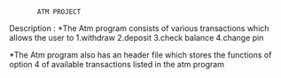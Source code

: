            ATM PROJECT
 Description :
*The Atm program consists of various transactions which allows the user to
1.withdraw
2.deposit
3.check balance
4.change pin

*The Atm program also has an header file which stores the functions of option 4 of available transactions listed in the atm program 